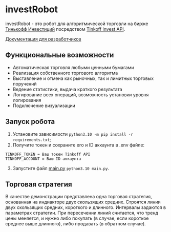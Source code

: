 # investRobot

investRobot - это робот для алгоритмической торговли на бирже [Тинькофф Инвестиций](https://www.tinkoff.ru/invest/)
посредством [Tinkoff Invest API](https://github.com/Tinkoff/investAPI).

[Документация для разработчиков](https://karpp.github.io/investRobot/)

## Функциональные возможности

* Автоматическая торговля любыми ценными бумагами
* Реализация собственного торгового алгоритма
* Выставление и отмена как рыночных, так и лимитных торговых поручений
* Ведение статистики, выдача краткого результата
* Логирование всех операций, возможность установки уровня логирования
* Подключение визуализации


## Запуск робота

1. Установите зависимости `python3.10 -m pip install -r requirements.txt`;
2. Получите токен и сохраните его и ID аккаунта в .env файле: 
```
TINKOFF_TOKEN = Ваш токен Tinkoff API
TINKOFF_ACCOUNT = Ваш ID аккаунта
```
3. Запустите файл [main.py](main.py) `python3.10 main.py`.

## Торговая стратегия

В качестве демонстрации представлена одна торговая стратегия, основанная на индиакторе двух скользящих средних.
Строятся линии двух скользящих средних, короткого и длинного. Интервалы задаются в параметрах стратегии.
При пересечении линий считается, что тренд цены меняется, и нужно либо покупать (в случае, если короткое среднее выше
длинного), либо продавать (в обратном случае).
